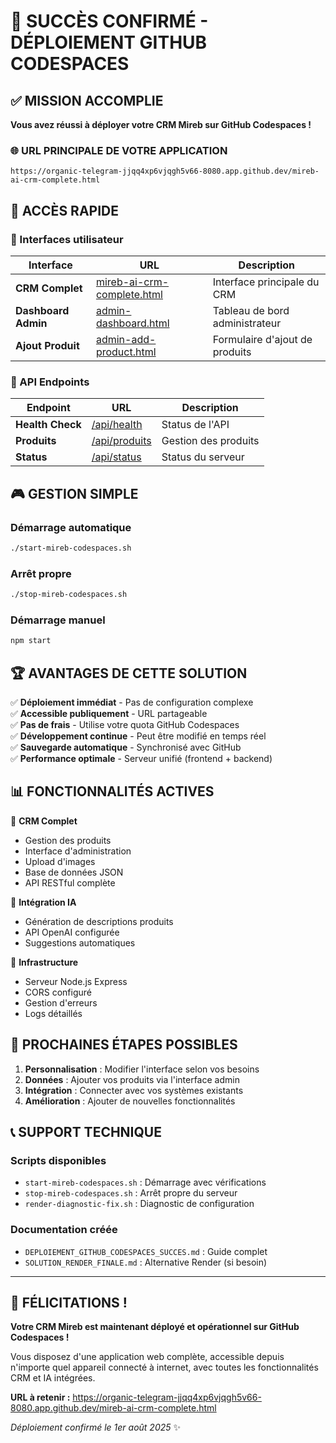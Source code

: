 # 🎉 SUCCÈS CONFIRMÉ - DÉPLOIEMENT GITHUB CODESPACES

## ✅ MISSION ACCOMPLIE

**Vous avez réussi à déployer votre CRM Mireb sur GitHub Codespaces !**

### 🌐 URL PRINCIPALE DE VOTRE APPLICATION
```
https://organic-telegram-jjqq4xp6vjqgh5v66-8080.app.github.dev/mireb-ai-crm-complete.html
```

## 🚀 ACCÈS RAPIDE

### 📱 Interfaces utilisateur
| Interface | URL | Description |
|-----------|-----|-------------|
| **CRM Complet** | [mireb-ai-crm-complete.html](https://organic-telegram-jjqq4xp6vjqgh5v66-8080.app.github.dev/mireb-ai-crm-complete.html) | Interface principale du CRM |
| **Dashboard Admin** | [admin-dashboard.html](https://organic-telegram-jjqq4xp6vjqgh5v66-8080.app.github.dev/admin-dashboard.html) | Tableau de bord administrateur |
| **Ajout Produit** | [admin-add-product.html](https://organic-telegram-jjqq4xp6vjqgh5v66-8080.app.github.dev/admin-add-product.html) | Formulaire d'ajout de produits |

### 🔧 API Endpoints
| Endpoint | URL | Description |
|----------|-----|-------------|
| **Health Check** | [/api/health](https://organic-telegram-jjqq4xp6vjqgh5v66-8080.app.github.dev/api/health) | Status de l'API |
| **Produits** | [/api/produits](https://organic-telegram-jjqq4xp6vjqgh5v66-8080.app.github.dev/api/produits) | Gestion des produits |
| **Status** | [/api/status](https://organic-telegram-jjqq4xp6vjqgh5v66-8080.app.github.dev/api/status) | Status du serveur |

## 🎮 GESTION SIMPLE

### Démarrage automatique
```bash
./start-mireb-codespaces.sh
```

### Arrêt propre
```bash
./stop-mireb-codespaces.sh
```

### Démarrage manuel
```bash
npm start
```

## 🏆 AVANTAGES DE CETTE SOLUTION

✅ **Déploiement immédiat** - Pas de configuration complexe  
✅ **Accessible publiquement** - URL partageable  
✅ **Pas de frais** - Utilise votre quota GitHub Codespaces  
✅ **Développement continue** - Peut être modifié en temps réel  
✅ **Sauvegarde automatique** - Synchronisé avec GitHub  
✅ **Performance optimale** - Serveur unifié (frontend + backend)  

## 📊 FONCTIONNALITÉS ACTIVES

🎯 **CRM Complet**
- Gestion des produits
- Interface d'administration
- Upload d'images
- Base de données JSON
- API RESTful complète

🤖 **Intégration IA**
- Génération de descriptions produits
- API OpenAI configurée
- Suggestions automatiques

🔧 **Infrastructure**
- Serveur Node.js Express
- CORS configuré
- Gestion d'erreurs
- Logs détaillés

## 🎯 PROCHAINES ÉTAPES POSSIBLES

1. **Personnalisation** : Modifier l'interface selon vos besoins
2. **Données** : Ajouter vos produits via l'interface admin
3. **Intégration** : Connecter avec vos systèmes existants
4. **Amélioration** : Ajouter de nouvelles fonctionnalités

## 📞 SUPPORT TECHNIQUE

### Scripts disponibles
- `start-mireb-codespaces.sh` : Démarrage avec vérifications
- `stop-mireb-codespaces.sh` : Arrêt propre du serveur
- `render-diagnostic-fix.sh` : Diagnostic de configuration

### Documentation créée
- `DEPLOIEMENT_GITHUB_CODESPACES_SUCCES.md` : Guide complet
- `SOLUTION_RENDER_FINALE.md` : Alternative Render (si besoin)

---

## 🎉 FÉLICITATIONS !

**Votre CRM Mireb est maintenant déployé et opérationnel sur GitHub Codespaces !**

Vous disposez d'une application web complète, accessible depuis n'importe quel appareil connecté à internet, avec toutes les fonctionnalités CRM et IA intégrées.

**URL à retenir :** https://organic-telegram-jjqq4xp6vjqgh5v66-8080.app.github.dev/mireb-ai-crm-complete.html

*Déploiement confirmé le 1er août 2025* ✨
